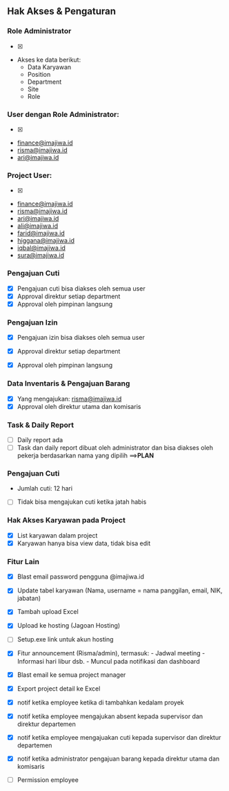 ## Hak Akses & Pengaturan

### Role Administrator
- [x]
- Akses ke data berikut:
  - Data Karyawan
  - Position
  - Department
  - Site
  - Role

### User dengan Role Administrator:
- [x]
- finance@imajiwa.id
- risma@imajiwa.id
- ari@imajiwa.id

### Project User:
- [x]
- finance@imajiwa.id
- risma@imajiwa.id
- ari@imajiwa.id
- ali@imajiwa.id
- farid@imajiwa.id
- higgana@imajiwa.id
- iqbal@imajiwa.id
- sura@imajiwa.id

### Pengajuan Cuti
- [x] Pengajuan cuti bisa diakses oleh semua user
- [x] Approval direktur setiap department
- [x] Approval oleh pimpinan langsung

### Pengajuan Izin
- [x] Pengajuan izin bisa diakses oleh semua user
- [x] Approval direktur setiap department
- [x] Approval oleh pimpinan langsung


### Data Inventaris & Pengajuan Barang
- [x] Yang mengajukan: risma@imajiwa.id
- [x] Approval oleh direktur utama dan komisaris

### Task & Daily Report
- [ ] Daily report ada
- [ ] Task dan daily report dibuat oleh administrator dan bisa diakses oleh pekerja berdasarkan nama yang dipilih ==>**PLAN**

### Pengajuan Cuti
- Jumlah cuti: 12 hari
- [ ] Tidak bisa mengajukan cuti ketika jatah habis

### Hak Akses Karyawan pada Project
- [x] List karyawan dalam project
- [x] Karyawan hanya bisa view data, tidak bisa edit

### Fitur Lain
- [x] Blast email password pengguna @imajiwa.id
- [x] Update tabel karyawan (Nama, username = nama panggilan, email, NIK, jabatan)
- [x] Tambah upload Excel
- [x] Upload ke hosting (Jagoan Hosting)
- [ ] Setup.exe link untuk akun hosting
- [x] Fitur announcement (Risma/admin), termasuk:
        - Jadwal meeting
        - Informasi hari libur dsb.
        - Muncul pada notifikasi dan dashboard
- [x] Blast email ke semua project manager
- [x] Export project detail ke Excel

- [x] notif ketika employee ketika di tambahkan kedalam proyek
- [x] notif ketika employee mengajukan absent kepada supervisor dan direktur departemen
- [x] notif ketika employee mengajuakan cuti kepada supervisor dan direktur departemen
- [x] notif ketika administrator pengajuan barang kepada direktur utama dan komisaris 

- [ ] Permission employee